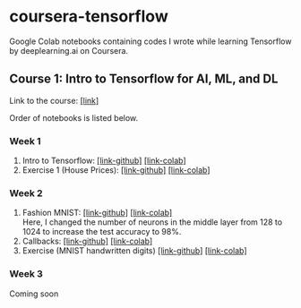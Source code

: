 # coursera-tensorflow
Google Colab notebooks containing codes I wrote while learning Tensorflow by deeplearning.ai on Coursera.

## Course 1: Intro to Tensorflow for AI, ML, and DL

Link to the course: [[link]](https://www.coursera.org/learn/introduction-tensorflow)

Order of notebooks is listed below.

### Week 1
1. Intro to Tensorflow: [[link-github]](https://github.com/rafi007akhtar/coursera-tensorflow/blob/master/Intro_to_Tensorflow.ipynb)
[[link-colab]](https://colab.research.google.com/github/rafi007akhtar/coursera-tensorflow/blob/master/Intro_to_Tensorflow.ipynb)
2. Exercise 1 (House Prices): [[link-github]](https://github.com/rafi007akhtar/coursera-tensorflow/blob/master/Exercise_1_House_Prices_Question.ipynb)
[[link-colab]](https://colab.research.google.com/github/rafi007akhtar/coursera-tensorflow/blob/master/Exercise_1_House_Prices_Question.ipynb)

### Week 2
1. Fashion MNIST: [[link-github]](https://github.com/rafi007akhtar/coursera-tensorflow/blob/master/Course_1_Part_4_Lesson_2_Fashion_MNIST.ipynb)
[[link-colab]](https://colab.research.google.com/github/rafi007akhtar/coursera-tensorflow/blob/master/Course_1_Part_4_Lesson_2_Fashion_MNIST.ipynb) <br>Here, I changed the number of neurons in the middle layer from 128 to 1024 to increase the test accuracy to 98%.
2. Callbacks: [[link-github]](https://github.com/rafi007akhtar/coursera-tensorflow/blob/master/Course_1_Part_4_Lesson_4_Callbacks.ipynb)
[[link-colab]](https://colab.research.google.com/github/rafi007akhtar/coursera-tensorflow/blob/master/Course_1_Part_4_Lesson_4_Callbacks.ipynb)
3. Exercise (MNIST handwritten digits) [[link-github]](https://github.com/rafi007akhtar/coursera-tensorflow/blob/master/Exercise2.ipynb)
[[link-colab]](https://colab.research.google.com/github/rafi007akhtar/coursera-tensorflow/blob/master/Exercise2.ipynb)

### Week 3
Coming soon
